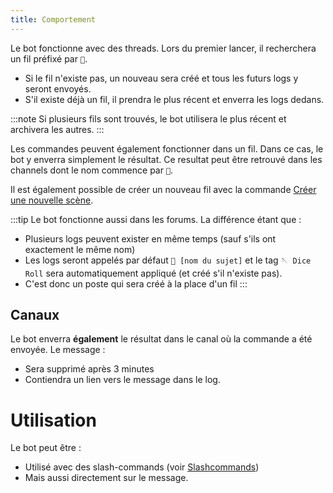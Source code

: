 ```yaml
---
title: Comportement
---
```


Le bot fonctionne avec des threads. Lors du premier lancer, il recherchera un fil préfixé par `🎲`.
- Si le fil n'existe pas, un nouveau sera créé et tous les futurs logs y seront envoyés.
- S'il existe déjà un fil, il prendra le plus récent et enverra les logs dedans.

:::note
Si plusieurs fils sont trouvés, le bot utilisera le plus récent et archivera les autres.
:::

Les commandes peuvent également fonctionner dans un fil. Dans ce cas, le bot y enverra simplement le résultat. Ce resultat peut être retrouvé dans les channels dont le nom commence par `🎲`.

Il est également possible de créer un nouveau fil avec la commande [Créer une nouvelle scène](#créer-une-nouvelle-scène).

:::tip
Le bot fonctionne aussi dans les forums. La différence étant que :
- Plusieurs logs peuvent exister en même temps (sauf s'ils ont exactement le même nom)
- Les logs seront appelés par défaut `🎲 [nom du sujet]` et le tag `🪡 Dice Roll` sera automatiquement appliqué (et créé s'il n'existe pas).
- C'est donc un poste qui sera créé à la place d'un fil
:::

## Canaux

Le bot enverra **également** le résultat dans le canal où la commande a été envoyée. Le message :
- Sera supprimé après 3 minutes
- Contiendra un lien vers le message dans le log.

# Utilisation

Le bot peut être :
- Utilisé avec des slash-commands (voir [Slashcommands](Usage/slashcommands))
- Mais aussi directement sur le message.